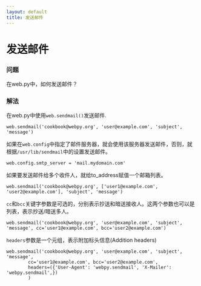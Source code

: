 ```yaml
---
layout: default
title: 发送邮件
---
```


# 发送邮件

### 问题

在web.py中，如何发送邮件？

### 解法

在web.py中使用`web.sendmail()`发送邮件. 

    web.sendmail('cookbook@webpy.org', 'user@example.com', 'subject', 'message')

如果在`web.config`中指定了邮件服务器，就会使用该服务器发送邮件，否则，就根据`/usr/lib/sendmail`中的设置发送邮件。

    web.config.smtp_server = 'mail.mydomain.com'

如果要发送邮件给多个收件人，就给to_address赋值一个邮箱列表。

    web.sendmail('cookbook@webpy.org', ['user1@example.com', 'user2@example.com'], 'subject', 'message')

`cc`和`bcc`关键字参数是可选的，分别表示抄送和暗送接收人。这两个参数也可以是列表，表示抄送/暗送多人。

    web.sendmail('cookbook@webpy.org', 'user@example.com', 'subject', 'message', cc='user1@example.com', bcc='user2@example.com')

`headers`参数是一个元组，表示附加标头信息(Addition headers)

    web.sendmail('cookbook@webpy.org', 'user@example.com', 'subject', 'message',
            cc='user1@example.com', bcc='user2@example.com',
            headers=({'User-Agent': 'webpy.sendmail', 'X-Mailer': 'webpy.sendmail',})
            )